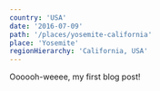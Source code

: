 ```yaml
---
country: 'USA'
date: '2016-07-09'
path: '/places/yosemite-california'
place: 'Yosemite'
regionHierarchy: 'California, USA'
---
```


Oooooh-weeee, my first blog post!
